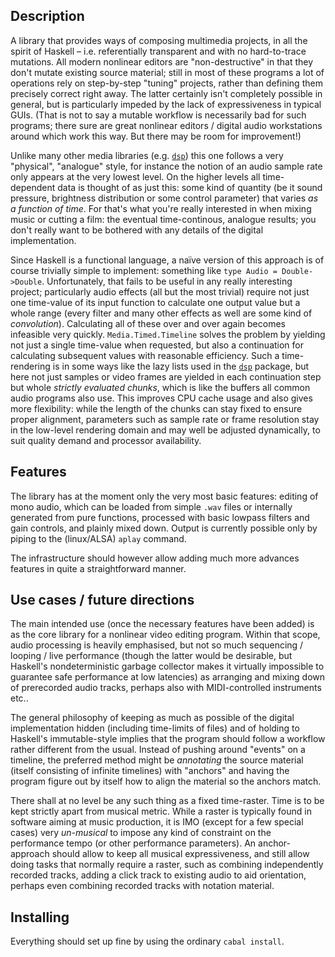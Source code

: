 Description
---

A library that provides ways of composing multimedia projects, in all the spirit of Haskell – i.e. referentially transparent and with no hard-to-trace mutations. All modern nonlinear editors are "non-destructive" in that they don't mutate existing source material; still in most of these programs a lot of operations rely on step-by-step "tuning" projects, rather than defining them precisely correct right away. The latter certainly isn't completely possible in general, but is particularly impeded by the lack of expressiveness in typical GUIs. (That is not to say a mutable workflow is necessarily bad for such programs; there sure are great nonlinear editors / digital audio workstations around which work this way. But there may be room for improvement!)

Unlike many other media libraries (e.g. [`dsp`](http://hackage.haskell.org/package/dsp)) this one follows a very "physical", "analogue" style, for instance the notion of an audio sample rate only appears at the very lowest level. On the higher levels all time-dependent data is thought of as just this: some kind of quantity (be it sound pressure, brightness distribution or some control parameter) that varies _as a function of time_. For that's what you're really interested in when mixing music or cutting a film: the eventual time-continous, analogue results; you don't really want to be bothered with any details of the digital implementation.

Since Haskell is a functional language, a naïve version of this approach is of course trivially simple to implement: something like `type Audio = Double->Double`. Unfortunately, that fails to be useful in any really interesting project; particularly audio effects (all but the most trivial) require not just one time-value of its input function to calculate one output value but a whole range (every filter and many other effects as well are some kind of _convolution_). Calculating all of these over and over again becomes infeasible very quickly. `Media.Timed.Timeline` solves the problem by yielding not just a single time-value when requested, but also a continuation for calculating subsequent values with reasonable efficiency. Such a time-rendering is in some ways like the lazy lists used in the [`dsp`](http://hackage.haskell.org/package/dsp) package, but here not just samples or video frames are yielded in each continuation step but whole _strictly evaluated chunks_, which is like the buffers all common audio programs also use. This improves CPU cache usage and also gives more flexibility: while the length of the chunks can stay fixed to ensure proper alignment, parameters such as sample rate or frame resolution stay in the low-level rendering domain and may well be adjusted dynamically, to suit quality demand and processor availability.

Features
---

The library has at the moment only the very most basic features: editing of mono audio, which can be loaded from simple `.wav` files or internally generated from pure functions, processed with basic lowpass filters and gain controls, and plainly mixed down. Output is currently possible only by piping to the (linux/ALSA) `aplay` command.

The infrastructure should however allow adding much more advances features in quite a straightforward manner.


Use cases / future directions
---

The main intended use (once the necessary features have been added) is as the core library for a nonlinear video editing program. Within that scope, audio processing is heavily emphasised, but not so much sequencing / looping / live performance (though the latter would be desirable, but Haskell's nondeterministic garbage collector makes it virtually impossible to guarantee safe performance at low latencies) as arranging and mixing down of prerecorded audio tracks, perhaps also with MIDI-controlled instruments etc..

The general philosophy of keeping as much as possible of the digital implementation hidden (including time-limits of files) and of holding to Haskell's immutable-style implies that the program should follow a workflow rather different from the usual. Instead of pushing around "events" on a timeline, the preferred method might be _annotating_ the source material (itself consisting of infinite timelines) with "anchors" and having the program figure out by itself how to align the material so the anchors match.

There shall at no level be any such thing as a fixed time-raster. Time is to be kept strictly apart from musical metric. While a raster is typically found in software aiming at music production, it is IMO (except for a few special cases) very _un-musical_ to impose any kind of constraint on the performance tempo (or other performance parameters). An anchor-approach should allow to keep all musical expressiveness, and still allow doing tasks that normally require a raster, such as combining independently recorded tracks, adding a click track to existing audio to aid orientation, perhaps even combining recorded tracks with notation material.

Installing
---

Everything should set up fine by using the ordinary `cabal install`.